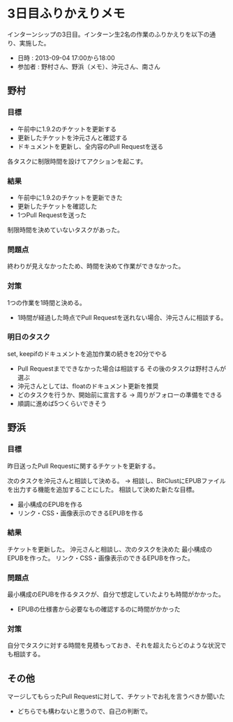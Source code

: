 # 3日目ふりかえりメモ

インターンシップの3日目。インターン生2名の作業のふりかえりを以下の通り、実施した。

- 日時 : 2013-09-04 17:00から18:00
- 参加者 : 野村さん、野浜（メモ）、沖元さん、南さん

## 野村
### 目標

- 午前中に1.9.2のチケットを更新する
- 更新したチケットを沖元さんと確認する
- ドキュメントを更新し、全内容のPull Requestを送る

各タスクに制限時間を設けてアクションを起こす。

### 結果

- 午前中に1.9.2のチケットを更新できた
- 更新したチケットを確認した
- 1つPull Requestを送った

制限時間を決めていないタスクがあった。

### 問題点

終わりが見えなかったため、時間を決めて作業ができなかった。


### 対策

1つの作業を1時間と決める。
- 1時間が経過した時点でPull Requestを送れない場合、沖元さんに相談する。

### 明日のタスク
set, keepifのドキュメントを追加作業の続きを20分でやる
- Pull Requestまでできなかった場合は相談する
その後のタスクは野村さんが選ぶ
- 沖元さんとしては、floatのドキュメント更新を推奨
- どのタスクを行うか、開始前に宣言する -> 周りがフォローの準備をできる
- 順調に進めば5つくらいできそう

## 野浜

### 目標

昨日送ったPull Requestに関するチケットを更新する。

次のタスクを沖元さんと相談して決める。
-> 相談し、BitClustにEPUBファイルを出力する機能を追加することにした。
相談して決めた新たな目標。
- 最小構成のEPUBを作る
- リンク・CSS・画像表示のできるEPUBを作る

### 結果

チケットを更新した。
沖元さんと相談し、次のタスクを決めた
最小構成のEPUBを作った。
リンク・CSS・画像表示のできるEPUBを作った。

### 問題点

最小構成のEPUBを作るタスクが、自分で想定していたよりも時間がかかった。
- EPUBの仕様書から必要なもの確認するのに時間がかかった

### 対策

自分でタスクに対する時間を見積もっておき、それを超えたらどのような状況でも相談する。

## その他

マージしてもらったPull Requestに対して、チケットでお礼を言うべきか聞いた
- どちらでも構わないと思うので、自己の判断で。
